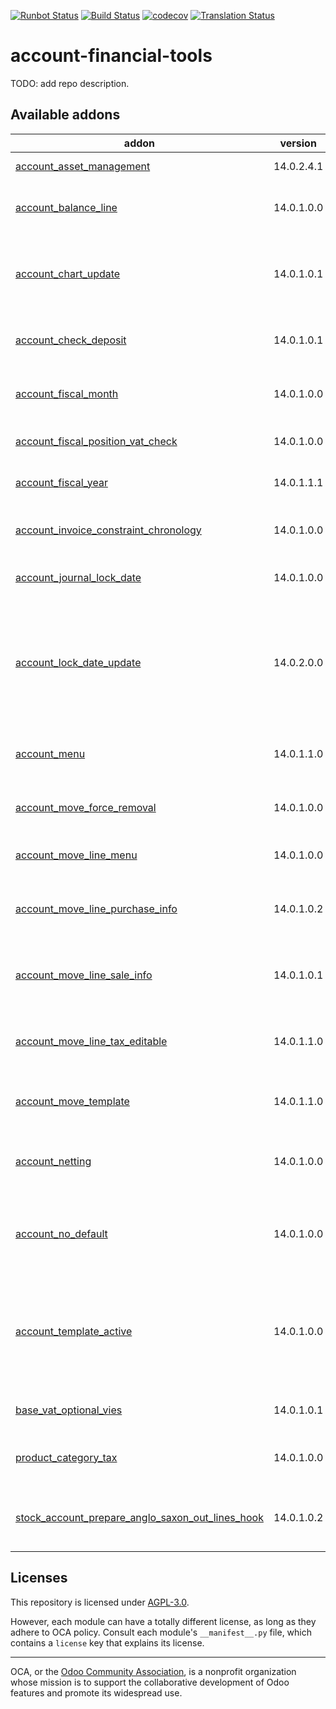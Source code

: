 [![Runbot Status](https://runbot.odoo-community.org/runbot/badge/flat/92/14.0.svg)](https://runbot.odoo-community.org/runbot/repo/github-com-oca-account-financial-tools-92)
[![Build Status](https://travis-ci.com/OCA/account-financial-tools.svg?branch=14.0)](https://travis-ci.com/OCA/account-financial-tools)
[![codecov](https://codecov.io/gh/OCA/account-financial-tools/branch/14.0/graph/badge.svg)](https://codecov.io/gh/OCA/account-financial-tools)
[![Translation Status](https://translation.odoo-community.org/widgets/account-financial-tools-14-0/-/svg-badge.svg)](https://translation.odoo-community.org/engage/account-financial-tools-14-0/?utm_source=widget)

<!-- /!\ do not modify above this line -->

# account-financial-tools

TODO: add repo description.

<!-- /!\ do not modify below this line -->

<!-- prettier-ignore-start -->

[//]: # (addons)

Available addons
----------------
addon | version | maintainers | summary
--- | --- | --- | ---
[account_asset_management](account_asset_management/) | 14.0.2.4.1 |  | Assets Management
[account_balance_line](account_balance_line/) | 14.0.1.0.0 |  | Display balance totals in move line view
[account_chart_update](account_chart_update/) | 14.0.1.0.1 |  | Wizard to update a company's account chart from a template
[account_check_deposit](account_check_deposit/) | 14.0.1.0.1 |  | Manage deposit of checks to the bank
[account_fiscal_month](account_fiscal_month/) | 14.0.1.0.0 |  | Provide a fiscal month date range type
[account_fiscal_position_vat_check](account_fiscal_position_vat_check/) | 14.0.1.0.0 |  | Check VAT on invoice validation
[account_fiscal_year](account_fiscal_year/) | 14.0.1.1.1 | [![eLBati](https://github.com/eLBati.png?size=30px)](https://github.com/eLBati) | Create Account Fiscal Year
[account_invoice_constraint_chronology](account_invoice_constraint_chronology/) | 14.0.1.0.0 |  | Account Invoice Constraint Chronology
[account_journal_lock_date](account_journal_lock_date/) | 14.0.1.0.0 |  | Lock each journal independently
[account_lock_date_update](account_lock_date_update/) | 14.0.2.0.0 |  | Allow an Account adviser to update locking date without having access to all technical settings
[account_menu](account_menu/) | 14.0.1.1.0 | [![legalsylvain](https://github.com/legalsylvain.png?size=30px)](https://github.com/legalsylvain) | Adds missing menu entries for Account module
[account_move_force_removal](account_move_force_removal/) | 14.0.1.0.0 |  | Allow force removal account moves
[account_move_line_menu](account_move_line_menu/) | 14.0.1.0.0 |  | Adds a Journal Items menu
[account_move_line_purchase_info](account_move_line_purchase_info/) | 14.0.1.0.2 |  | Introduces the purchase order line to the journal items
[account_move_line_sale_info](account_move_line_sale_info/) | 14.0.1.0.1 |  | Introduces the purchase order line to the journal items
[account_move_line_tax_editable](account_move_line_tax_editable/) | 14.0.1.1.0 |  | Allows to edit taxes on non-posted account move lines
[account_move_template](account_move_template/) | 14.0.1.1.0 |  | Templates for recurring Journal Entries
[account_netting](account_netting/) | 14.0.1.0.0 |  | Compensate AR/AP accounts from the same partner
[account_no_default](account_no_default/) | 14.0.1.0.0 | [![dreispt](https://github.com/dreispt.png?size=30px)](https://github.com/dreispt) | Remove default expense account for vendor bills journal
[account_template_active](account_template_active/) | 14.0.1.0.0 | [![legalsylvain](https://github.com/legalsylvain.png?size=30px)](https://github.com/legalsylvain) | Allow to disable / enable account template items (tax, fiscal position, account)
[base_vat_optional_vies](base_vat_optional_vies/) | 14.0.1.0.1 |  | Optional validation of VAT via VIES
[product_category_tax](product_category_tax/) | 14.0.1.0.0 |  | Configure taxes in the product category
[stock_account_prepare_anglo_saxon_out_lines_hook](stock_account_prepare_anglo_saxon_out_lines_hook/) | 14.0.1.0.2 |  | Modify when and how anglo saxon journal items are created

[//]: # (end addons)

<!-- prettier-ignore-end -->

## Licenses

This repository is licensed under [AGPL-3.0](LICENSE).

However, each module can have a totally different license, as long as they adhere to OCA
policy. Consult each module's `__manifest__.py` file, which contains a `license` key
that explains its license.

----

OCA, or the [Odoo Community Association](http://odoo-community.org/), is a nonprofit
organization whose mission is to support the collaborative development of Odoo features
and promote its widespread use.
